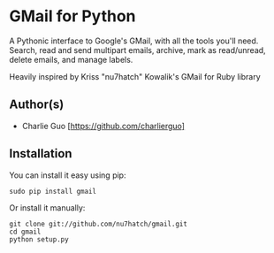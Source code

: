 # GMail for Python

A Pythonic interface to Google's GMail, with all the tools you'll need. Search, 
read and send multipart emails, archive, mark as read/unread, delete emails, 
and manage labels.

Heavily inspired by Kriss "nu7hatch" Kowalik's GMail for Ruby library 

## Author(s)

* Charlie Guo [https://github.com/charlierguo]

## Installation

You can install it easy using pip:

    sudo pip install gmail
    
Or install it manually:

    git clone git://github.com/nu7hatch/gmail.git
    cd gmail
    python setup.py
  